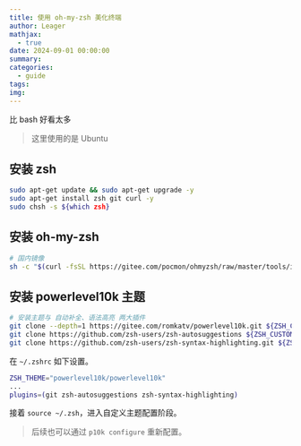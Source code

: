 ```yaml
---
title: 使用 oh-my-zsh 美化终端
author: Leager
mathjax:
  - true
date: 2024-09-01 00:00:00
summary:
categories:
  - guide
tags:
img:
---
```


比 bash 好看太多

<!-- more -->

> 这里使用的是 Ubuntu

## 安装 zsh

```bash
sudo apt-get update && sudo apt-get upgrade -y
sudo apt-get install zsh git curl -y
sudo chsh -s ${which zsh}
```

## 安装 oh-my-zsh

```bash
# 国内镜像
sh -c "$(curl -fsSL https://gitee.com/pocmon/ohmyzsh/raw/master/tools/install.sh)"
```

## 安装 powerlevel10k 主题

```bash
# 安装主题与 自动补全、语法高亮 两大插件
git clone --depth=1 https://gitee.com/romkatv/powerlevel10k.git ${ZSH_CUSTOM:-$HOME/.oh-my-zsh/custom}/themes/powerlevel10k
git clone https://github.com/zsh-users/zsh-autosuggestions ${ZSH_CUSTOM:-~/.oh-my-zsh/custom}/plugins/zsh-autosuggestions
git clone https://github.com/zsh-users/zsh-syntax-highlighting.git ${ZSH_CUSTOM:-~/.oh-my-zsh/custom}/plugins/zsh-syntax-highlighting
```

在 `~/.zshrc` 如下设置。

```bash
ZSH_THEME="powerlevel10k/powerlevel10k"
...
plugins=(git zsh-autosuggestions zsh-syntax-highlighting)
```

接着 `source ~/.zsh`，进入自定义主题配置阶段。

> 后续也可以通过 `p10k configure` 重新配置。